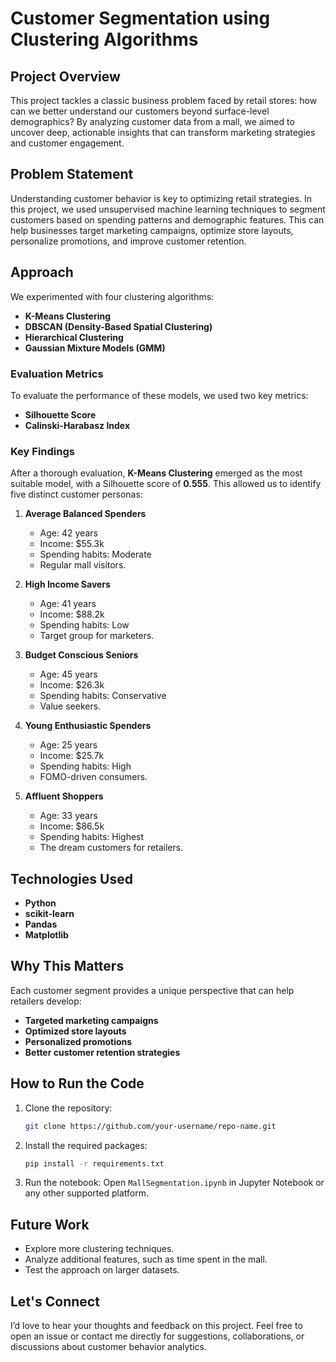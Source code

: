# Customer Segmentation using Clustering Algorithms

## Project Overview
This project tackles a classic business problem faced by retail stores: how can we better understand our customers beyond surface-level demographics? By analyzing customer data from a mall, we aimed to uncover deep, actionable insights that can transform marketing strategies and customer engagement.

## Problem Statement
Understanding customer behavior is key to optimizing retail strategies. In this project, we used unsupervised machine learning techniques to segment customers based on spending patterns and demographic features. This can help businesses target marketing campaigns, optimize store layouts, personalize promotions, and improve customer retention.

## Approach
We experimented with four clustering algorithms:
- **K-Means Clustering**
- **DBSCAN (Density-Based Spatial Clustering)**
- **Hierarchical Clustering**
- **Gaussian Mixture Models (GMM)**

### Evaluation Metrics
To evaluate the performance of these models, we used two key metrics:
- **Silhouette Score**
- **Calinski-Harabasz Index**

### Key Findings
After a thorough evaluation, **K-Means Clustering** emerged as the most suitable model, with a Silhouette score of **0.555**. This allowed us to identify five distinct customer personas:

1. **Average Balanced Spenders**
   - Age: 42 years
   - Income: $55.3k
   - Spending habits: Moderate
   - Regular mall visitors.
   
2. **High Income Savers**
   - Age: 41 years
   - Income: $88.2k
   - Spending habits: Low
   - Target group for marketers.
   
3. **Budget Conscious Seniors**
   - Age: 45 years
   - Income: $26.3k
   - Spending habits: Conservative
   - Value seekers.

4. **Young Enthusiastic Spenders**
   - Age: 25 years
   - Income: $25.7k
   - Spending habits: High
   - FOMO-driven consumers.

5. **Affluent Shoppers**
   - Age: 33 years
   - Income: $86.5k
   - Spending habits: Highest
   - The dream customers for retailers.

## Technologies Used
- **Python**
- **scikit-learn**
- **Pandas**
- **Matplotlib**

## Why This Matters
Each customer segment provides a unique perspective that can help retailers develop:
- **Targeted marketing campaigns**
- **Optimized store layouts**
- **Personalized promotions**
- **Better customer retention strategies**

## How to Run the Code
1. Clone the repository:
    ```bash
    git clone https://github.com/your-username/repo-name.git
    ```
2. Install the required packages:
    ```bash
    pip install -r requirements.txt
    ```
3. Run the notebook: Open `MallSegmentation.ipynb` in Jupyter Notebook or any other supported platform.

## Future Work
- Explore more clustering techniques.
- Analyze additional features, such as time spent in the mall.
- Test the approach on larger datasets.

## Let's Connect
I’d love to hear your thoughts and feedback on this project. Feel free to open an issue or contact me directly for suggestions, collaborations, or discussions about customer behavior analytics.

